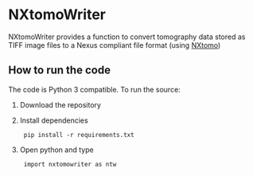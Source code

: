 NXtomoWriter
============
NXtomoWriter provides a function to convert tomography data stored as TIFF image files to a Nexus compliant file format 
(using [NXtomo](https://manual.nexusformat.org/classes/applications/NXtomo.html))
  
How to run the code
-------------------
The code is Python 3 compatible. To run the source: 

1. Download the repository
2. Install dependencies
        
        pip install -r requirements.txt
3. Open python and type

        import nxtomowriter as ntw